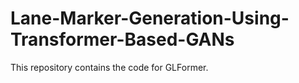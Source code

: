 # Lane-Marker-Generation-Using-Transformer-Based-GANs
This repository contains the code for GLFormer.
